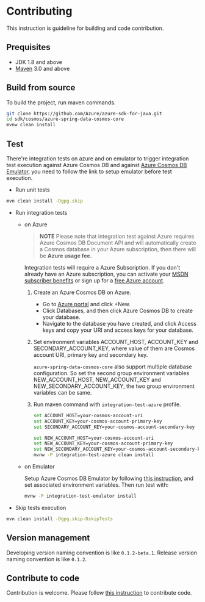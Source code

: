 # Contributing
This instruction is guideline for building and code contribution.

## Prequisites
- JDK 1.8 and above
- [Maven](https://maven.apache.org/) 3.0 and above

## Build from source
To build the project, run maven commands.

```bash
git clone https://github.com/Azure/azure-sdk-for-java.git 
cd sdk/cosmos/azure-spring-data-cosmos-core
mvnw clean install
```

## Test
There're integration tests on azure and on emulator to trigger integration test execution against Azure Cosmos DB and against [Azure Cosmos DB Emulator](https://docs.microsoft.com/azure/cosmos-db/local-emulator), you need to follow the link to setup emulator before test execution.

- Run unit tests
```bash
mvn clean install -Dgpg.skip
```

- Run integration tests
   - on Azure 
     >**NOTE** Please note that integration test against Azure requires Azure Cosmos DB Document API and will automatically create a Cosmos database in your Azure subscription, then there will be **Azure usage fee.**
 
     Integration tests will require a Azure Subscription. If you don't already have an Azure subscription, you can activate your [MSDN subscriber benefits](https://azure.microsoft.com/pricing/member-offers/msdn-benefits-details/) or sign up for a [free Azure account](https://azure.microsoft.com/free/). 
  
     1. Create an Azure Cosmos DB on Azure.
        - Go to [Azure portal](https://portal.azure.com/) and click +New.
        - Click Databases, and then click Azure Cosmos DB to create your database. 
        - Navigate to the database you have created, and click Access keys and copy your URI and access keys for your database.
  
     2. Set environment variables ACCOUNT_HOST, ACCOUNT_KEY and SECONDARY_ACCOUNT_KEY, where value of them are Cosmos account URI, primary key and secondary key. 
     
        `azure-spring-data-cosmos-core` also support multiple database configuration. So set the second group environment variables NEW_ACCOUNT_HOST, NEW_ACCOUNT_KEY and NEW_SECONDARY_ACCOUNT_KEY, the two group environment variables can be same.
     3. Run maven command with `integration-test-azure` profile. 
  
        ```bash
        set ACCOUNT_HOST=your-cosmos-account-uri
        set ACCOUNT_KEY=your-cosmos-account-primary-key
        set SECONDARY_ACCOUNT_KEY=your-cosmos-account-secondary-key
        
        set NEW_ACCOUNT_HOST=your-cosmos-account-uri
        set NEW_ACCOUNT_KEY=your-cosmos-account-primary-key
        set NEW_SECONDARY_ACCOUNT_KEY=your-cosmos-account-secondary-key
        mvnw -P integration-test-azure clean install
        ```
        
   - on Emulator
   
     Setup Azure Cosmos DB Emulator by following [this instruction](https://docs.microsoft.com/azure/cosmos-db/local-emulator), and set associated environment variables. Then run test with:
     ```bash
     mvnw -P integration-test-emulator install
     ```


- Skip tests execution
```bash
mvn clean install -Dgpg.skip-DskipTests
```

## Version management
Developing version naming convention is like `0.1.2-beta.1`. Release version naming convention is like `0.1.2`. 

## Contribute to code
Contribution is welcome. Please follow [this instruction](https://github.com/Azure/azure-sdk-for-java/blob/main/CONTRIBUTING.md) to contribute code.

